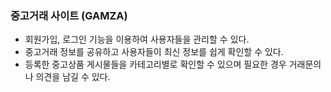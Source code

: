 ### 중고거래 사이트 (GAMZA)

- 회원가입, 로그인 기능을 이용하여 사용자들을 관리할 수 있다.
- 중고거래 정보를 공유하고 사용자들이 최신 정보를 쉽게 확인할 수 있다.
- 등록한 중고상품 게시물들을 카테고리별로 확인할 수 있으며 필요한 경우 거래문의나 의견을 남길 수 있다.
